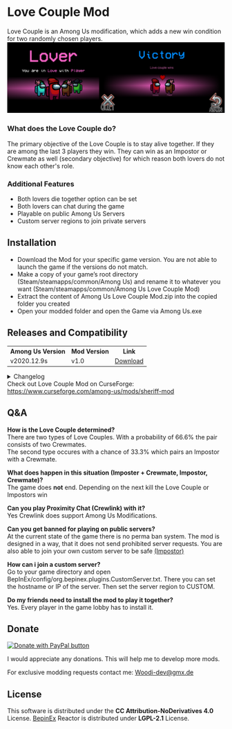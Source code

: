 # Love Couple Mod
Love Couple is an Among Us modification, which adds a new win condition for two randomly chosen players.
<img src ="Pics/LoveCoupleMod.png" width="1000"></img>

<h3>What does the Love Couple do?</h3>
The primary objective of the Love Couple is to stay alive together. If they are among the last 3 players they win.
They can win as an Impostor or Crewmate as well (secondary objective) for which reason both lovers do not know each other's role.
<h3>Additional Features</h3>
<ul>
<li> Both lovers die together option can be set</li>
 <li> Both lovers can chat during the game </li>
<li> Playable on public Among Us Servers</li>
<li> Custom server regions to join private servers</li>
</ul>

<h2> Installation </h2>
<ul>
<li>Download the Mod for your specific game version. You are not able to launch the game if the versions do not match.</li>
<li>Make a copy of your game’s root directory (Steam/steamapps/common/Among Us) and rename it to whatever you want (Steam/steamapps/common/Among Us Love Couple Mod) </li>
<li>Extract the content of Among Us Love Couple Mod.zip into the copied folder you created</li>
<li>Open your modded folder and open the Game via Among Us.exe</li>
</ul>
 
<h2>Releases and Compatibility</h2>
 
 <table style="width:100%">
  <tr>
    <th>Among Us Version</th>
    <th>Mod Version</th>
    <th>Link</th>
  </tr>

  <tr>
    <td>v2020.12.9s</td>
    <td>v1.0</td>
    <td><a href="https://github.com/Woodi-dev/Among-Us-Love-Couple-Mod/releases/download/v1.0_2020.12.9s/Among.Us.Love.Couple.Mod.1.0.zip">Download</></td>
  </tr>

</table>
<details>
  <summary>Changelog</summary>
  
</details>
Check out Love Couple Mod on CurseForge: <a href="https://www.curseforge.com/among-us/mods/sheriff-mod">https://www.curseforge.com/among-us/mods/sheriff-mod</a>
<h2>Q&A</h2>
<p><b>How is the Love Couple determined?</b></br>
There are two types of Love Couples. With a probability of 66.6% the pair consists of two Crewmates.</br> The second type occures with a chance of 33.3% which pairs an Impostor with a Crewmate.</p>
<p><b>What does happen in this situation (Imposter + Crewmate, Impostor, Crewmate)?</b></br>
The game does <b>not</b> end. Depending on the next kill the Love Couple or Impostors win</p>
<p><b>Can you play Proximity Chat (Crewlink) with it?</b></br>
Yes Crewlink does support Among Us Modifications.</p>
<p><b>Can you get banned for playing on public servers?</b></br>
At the current state of the game there is no perma ban system. The mod is designed in a way, that it does not send prohibited server requests.
You are also able to join your own custom server to be safe <a href="https://github.com/Impostor/Impostor">(Impostor)</a></p>
<p><b>How can i join a custom server?</b></br>
Go to your game directory and open BepInEx/config/org.bepinex.plugins.CustomServer.txt. There you can set the hostname or IP of the server. Then set the server region to CUSTOM.</p>
<p><b>Do my friends need to install the mod to play it together?</b></br>
Yes. Every player in the game lobby has to install it.</p>
<h2>Donate</h2>

<a href="https://www.paypal.com/donate?hosted_button_id=TWGK7A9VBVPRU"><img src ="https://www.paypalobjects.com/en_US/DK/i/btn/btn_donateCC_LG.gif" alt="Donate with PayPal button" ></img></a>


I would appreciate any donations. This will help me to develop more mods.

For exclusive modding requests contact me: <a href="mailto:Woodi-dev@gmx.de">Woodi-dev@gmx.de</a>
<h2>License</h2>
<p>This software is distributed under the <b>CC Attribution-NoDerivatives 4.0</b> License.
<a href="https://github.com/BepInEx/BepInEx">BepinEx</a> Reactor is distributed under <b>LGPL-2.1</b> License.</p>
